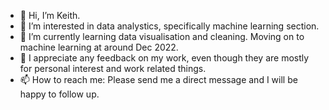 - 👋 Hi, I’m Keith.
- 👀 I’m interested in data analystics, specifically machine learning section.
- 🌱 I’m currently learning data visualisation and cleaning. Moving on to machine learning at around Dec 2022.
- 💞️ I appreciate any feedback on my work, even though they are mostly for personal interest and work related things.
- 📫 How to reach me: Please send me a direct message and I will be happy to follow up.

<!---
Rabirin/Rabirin is a ✨ special ✨ repository because its `README.md` (this file) appears on your GitHub profile.
You can click the Preview link to take a look at your changes.
--->
